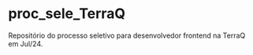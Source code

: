 # proc_sele_TerraQ
Repositório do processo seletivo para desenvolvedor frontend na TerraQ em Jul/24.
